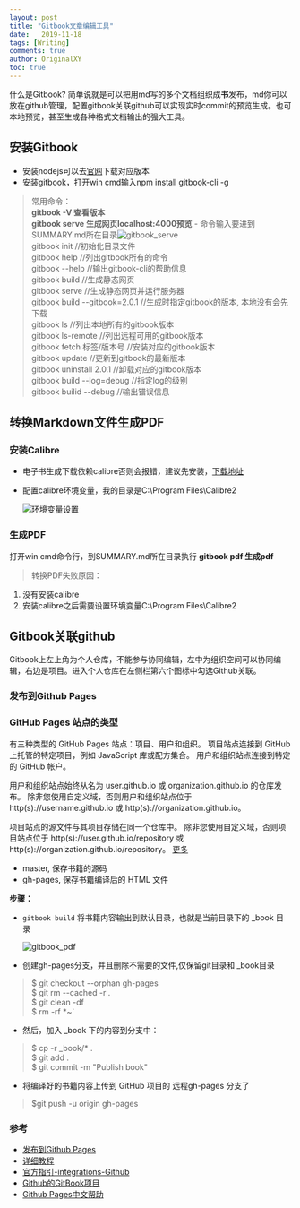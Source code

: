 ```yaml
---
layout: post
title: "Gitbook文章编辑工具"
date:   2019-11-18
tags: [Writing]
comments: true
author: OriginalXY
toc: true
---
```


什么是Gitbook? 简单说就是可以把用md写的多个文档组织成**书**发布，md你可以放在github管理，配置gitbook关联github可以实现实时commit的预览生成。也可本地预览，甚至生成各种格式文档输出的强大工具。

<!-- more -->

## 安装Gitbook
* 安装nodejs可以去[官网](http://nodejs.cn/download/)下载对应版本  
*  安装gitbook，打开win cmd输入npm install gitbook-cli -g   
> 常用命令：  
> **gitbook -V 查看版本**    
> **gitbook serve 生成网页localhost:4000预览** - 命令输入要进到SUMMARY.md所在目录![gitbook_serve](https://cdn.jsdelivr.net/gh/OriginalXY/originalxy.github.io/images/2019-11-18-gitbook_tool/gitbook_serve.png)    
> gitbook init //初始化目录文件   
> gitbook help //列出gitbook所有的命令   
> gitbook --help //输出gitbook-cli的帮助信息   
> gitbook build //生成静态网页   
> gitbook serve //生成静态网页并运行服务器  
> gitbook build --gitbook=2.0.1 //生成时指定gitbook的版本, 本地没有会先下载  
> gitbook ls //列出本地所有的gitbook版本  
> gitbook ls-remote //列出远程可用的gitbook版本  
> gitbook fetch 标签/版本号 //安装对应的gitbook版本  
> gitbook update //更新到gitbook的最新版本  
> gitbook uninstall 2.0.1 //卸载对应的gitbook版本  
> gitbook build --log=debug //指定log的级别  
> gitbook builid --debug //输出错误信息  

## 转换Markdown文件生成PDF

### 安装Calibre 
* 电子书生成下载依赖calibre否则会报错，建议先安装，[下载地址](https://calibre-ebook.com/download)
* 配置calibre环境变量，我的目录是C:\Program Files\Calibre2

  ![环境变量设置](https://cdn.jsdelivr.net/gh/OriginalXY/originalxy.github.io/images/2019-11-18-gitbook_tool/环境变量设置.png)

### 生成PDF

打开win cmd命令行，到SUMMARY.md所在目录执行 **gitbook pdf 生成pdf**    
> 转换PDF失败原因：
1. 没有安装calibre
2. 安装calibre之后需要设置环境变量C:\Program Files\Calibre2   

## Gitbook关联github

Gitbook上左上角为个人仓库，不能参与协同编辑，左中为组织空间可以协同编辑，右边是项目。进入个人仓库在左侧栏第六个图标中勾选Github关联。

### 发布到Github Pages
### GitHub Pages 站点的类型
有三种类型的 GitHub Pages 站点：项目、用户和组织。 项目站点连接到 GitHub 上托管的特定项目，例如 JavaScript 库或配方集合。 用户和组织站点连接到特定的 GitHub 帐户。

用户和组织站点始终从名为 user.github.io 或 organization.github.io 的仓库发布。 除非您使用自定义域，否则用户和组织站点位于 http(s)://username.github.io 或 http(s)://organization.github.io。

项目站点的源文件与其项目存储在同一个仓库中。 除非您使用自定义域，否则项目站点位于 http(s)://user.github.io/repository 或 http(s)://organization.github.io/repository。
[更多](https://help.github.com/cn/github/working-with-github-pages/about-github-pages)

- master, 保存书籍的源码
- gh-pages, 保存书籍编译后的 HTML 文件   

**步骤：**

- `gitbook build` 将书籍内容输出到默认目录，也就是当前目录下的 _book 目录

  ![gitbook_pdf](https://cdn.jsdelivr.net/gh/OriginalXY/originalxy.github.io/images/2019-11-18-gitbook_tool/gitbook_pdf.png)

- 创建gh-pages分支，并且删除不需要的文件,仅保留git目录和 _book目录
> $ git checkout --orphan gh-pages   
$ git rm --cached -r .  
$ git clean -df  
$ rm -rf *~`
- 然后，加入 _book 下的内容到分支中：
> $ cp -r _book/* .  
$ git add .  
$ git commit -m "Publish book"  
- 将编译好的书籍内容上传到 GitHub 项目的 远程gh-pages 分支了
> $git push -u origin gh-pages


### 参考

- [发布到Github Pages](http://www.chengweiyang.cn/gitbook/github-pages/README.html)
- [详细教程](https://jackchan1999.github.io/2017/05/01/gitbook/GitBook%E4%BD%BF%E7%94%A8%E6%95%99%E7%A8%8B/)   
- [官方指引-integrations-Github](https://docs.gitbook.com/integrations/github)   
- [Github的GitBook项目](https://github.com/GitbookIO/gitbook/blob/master/docs/setup.md)  
- [Github Pages中文帮助](https://help.github.com/cn/github/working-with-github-pages/about-github-pages)
